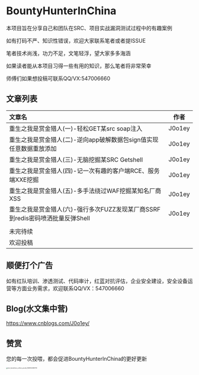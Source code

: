 # BountyHunterInChina
本项目旨在分享自己和团队在SRC、项目实战漏洞测试过程中的有趣案例

如有打码不严、知识性错误，欢迎大家联系笔者或者提ISSUE

笔者技术尚浅，功力不足，文笔轻浮，望大家多多海涵

如果读者能从本项目习得一些有用的知识，那么笔者将非常荣幸

师傅们如果想投稿可联系QQ/VX:547006660



## 文章列表

| 文章名                                                       | 作者   |
| :----------------------------------------------------------- | ------ |
| 重生之我是赏金猎人(一)-轻松GET某src soap注入                 | J0o1ey |
| 重生之我是赏金猎人(二)-逆向app破解数据包sign值实现任意数据重放添加 | J0o1ey |
| 重生之我是赏金猎人(三)-无脑挖掘某SRC Getshell                | J0o1ey |
| 重生之我是赏金猎人(四)-记一次有趣的客户端RCE、服务端XXE挖掘  | J0o1ey |
| 重生之我是赏金猎人(五)-多手法绕过WAF挖掘某知名厂商XSS        | J0o1ey |
| 重生之我是赏金猎人(六)-强行多次FUZZ发现某厂商SSRF到redis密码喷洒批量反弹Shell | J0o1ey |
|                                                              |        |
| 未完待续                                                     |        |
| 欢迎投稿                                                     |        |



## 顺便打个广告

如有红队培训、渗透测试、代码审计，红蓝对抗评估，企业安全建设，安全设备运营等方面业务需求，欢迎联系QQ/VX：547006660



## Blog(水文集中营)

https://www.cnblogs.com/J0o1ey/



## 赞赏

您的每一次投喂，都会促进BountyHunterInChina的更好更新

<img src="https://tva1.sinaimg.cn/large/e6c9d24ely1h007fjqllej20u0156tbt.jpg" alt="mm_facetoface_collect_qrcode_1646552465730" style="zoom: 25%;" />
